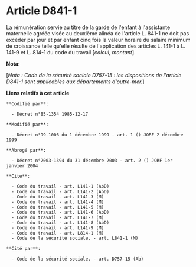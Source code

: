 # Article D841-1

La rémunération servie au titre de la garde de l'enfant à l'assistante maternelle agréée visée au deuxième alinéa de
l'article L. 841-1 ne doit pas excéder par jour et par enfant cinq fois la valeur horaire du salaire minimum de croissance
telle qu'elle résulte de l'application des articles L. 141-1 à L. 141-9 et L. 814-1 du code du travail [*calcul, montant*].

**Nota:**

[*Nota : Code de la sécurité sociale D757-15 : les dispositions de l'article D841-1 sont applicables aux départements
d'outre-mer.*]

**Liens relatifs à cet article**

	**Codifié par**:

	  - Décret n°85-1354 1985-12-17

	**Modifié par**:

	  - Décret n°99-1006 du 1 décembre 1999 - art. 1 () JORF 2 décembre 1999

	**Abrogé par**:

	  - Décret n°2003-1394 du 31 décembre 2003 - art. 2 () JORF 1er janvier 2004

	**Cite**:

	  - Code du travail - art. L141-1 (AbD)
	  - Code du travail - art. L141-2 (AbD)
	  - Code du travail - art. L141-3 (M)
	  - Code du travail - art. L141-4 (M)
	  - Code du travail - art. L141-5 (M)
	  - Code du travail - art. L141-6 (AbD)
	  - Code du travail - art. L141-7 (M)
	  - Code du travail - art. L141-8 (AbD)
	  - Code du travail - art. L141-9 (M)
	  - Code du travail - art. L814-1 (M)
	  - Code de la sécurité sociale. - art. L841-1 (M)

	**Cité par**:

	  - Code de la sécurité sociale. - art. D757-15 (Ab)

